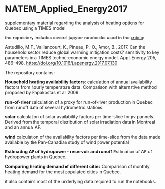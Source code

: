 # NATEM_Applied_Energy2017
supplementary material regarding the analysis of heating options for Quebec
using a TIMES model

the repository includes several jupyter notebooks used in the [article](http://www.sciencedirect.com/science/article/pii/S0306261917310036?via%3Dihub):

Astudillo, M.F., Vaillancourt, K., Pineau, P.-O., Amor, B., 2017. Can the household sector reduce global warming mitigation costs? sensitivity to key parameters in a TIMES techno-economic energy model. Appl. Energy 205, 486–498. https://doi.org/10.1016/j.apenergy.2017.07.130

The repository contains:

**Household heating availability factors**: calculation of annual availability
factors from hourly temperature data. Comparison with alternative method
proposed by Papakostas et al. 2009

**run-of-river** calculation of a proxy for run-of-river production in Quebec
from runoff data of several hydrometric stations.

**solar** calculation of solar availability factors per time-slice for pv pannels.
Derived from the temporal distribution of solar irradiation data in Montreal and
 an annual AF.

**wind** calculation of the availability factors per time-slice from the data
made available by the Pan-Canadian study of wind power potential

**Estimating AF of hydropower - reservoir and runoff** Estimation of AF of
hydropower plants in Quebec.

**Comparing heating demand of different cities** Comparison of monthly heating
demand for the most populated cities in Quebec.
 
it also contains most of the underlying data required to run the notebooks.
